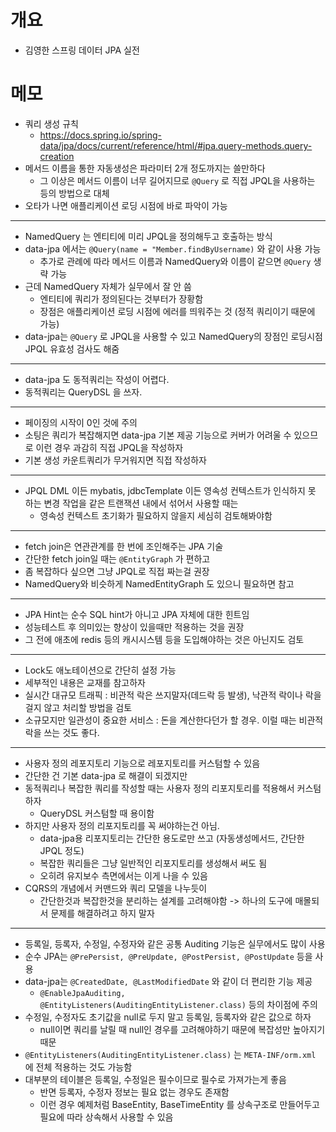 # 개요

* 김영한 스프링 데이터 JPA 실전

# 메모

* 쿼리 생성 규칙
  * https://docs.spring.io/spring-data/jpa/docs/current/reference/html/#jpa.query-methods.query-creation
* 메서드 이름을 통한 자동생성은 파라미터 2개 정도까지는 쓸만하다
  * 그 이상은 메서드 이름이 너무 길어지므로 `@Query` 로 직접 JPQL을 사용하는 등의 방법으로 대체
* 오타가 나면 애플리케이션 로딩 시점에 바로 파악이 가능

---

* NamedQuery 는 엔티티에 미리 JPQL을 정의해두고 호출하는 방식
* data-jpa 에서는 `@Query(name = "Member.findByUsername)` 와 같이 사용 가능
  * 추가로 관례에 따라 메서드 이름과 NamedQuery와 이름이 같으면 `@Query` 생략 가능
* 근데 NamedQuery 자체가 실무에서 잘 안 씀
  * 엔티티에 쿼리가 정의된다는 것부터가 장황함
  * 장점은 애플리케이션 로딩 시점에 에러를 띄워주는 것 (정적 쿼리이기 때문에 가능)
* data-jpa는 `@Query` 로 JPQL을 사용할 수 있고 NamedQuery의 장점인 로딩시점 JPQL 유효성 검사도 해줌 

---

* data-jpa 도 동적쿼리는 작성이 어렵다.
* 동적쿼리는 QueryDSL 을 쓰자.

---

* 페이징의 시작이 0인 것에 주의
* 소팅은 쿼리가 복잡해지면 data-jpa 기본 제공 기능으로 커버가 어려울 수 있으므로 이런 경우 과감히 직접 JPQL을 작성하자
* 기본 생성 카운트쿼리가 무거워지면 직접 작성하자

---

* JPQL DML 이든 mybatis, jdbcTemplate 이든 영속성 컨텍스트가 인식하지 못 하는 변경 작업을 같은 트랜잭션 내에서 섞어서 사용할 때는
  * 영속성 컨텍스트 초기화가 필요하지 않을지 세심히 검토해봐야함

---

* fetch join은 연관관계를 한 번에 조인해주는 JPA 기술
* 간단한 fetch join일 때는 `@EntityGraph` 가 편하고
* 좀 복잡하다 싶으면 그냥 JPQL로 직접 짜는걸 권장
* NamedQuery와 비슷하게 NamedEntityGraph 도 있으니 필요하면 참고

---

* JPA Hint는 순수 SQL hint가 아니고 JPA 자체에 대한 힌트임
* 성능테스트 후 의미있는 향상이 있을때만 적용하는 것을 권장
* 그 전에 애초에 redis 등의 캐시시스템 등을 도입해야하는 것은 아닌지도 검토

---

* Lock도 애노테이션으로 간단히 설정 가능
* 세부적인 내용은 교재를 참고하자
* 실시간 대규모 트래픽 : 비관적 락은 쓰지말자(데드락 등 발생), 낙관적 락이나 락을 걸지 않고 처리할 방법을 검토
* 소규모지만 일관성이 중요한 서비스 : 돈을 계산한다던가 할 경우. 이럴 때는 비관적 락을 쓰는 것도 좋다.

---

* 사용자 정의 레포지토리 기능으로 레포지토리를 커스텀할 수 있음
* 간단한 건 기본 data-jpa 로 해결이 되겠지만
* 동적쿼리나 복잡한 쿼리를 작성할 때는 사용자 정의 리포지토리를 적용해서 커스텀하자
  * QueryDSL 커스텀할 때 용이함
* 하지만 사용자 정의 리포지토리를 꼭 써야하는건 아님.
  * data-jpa용 리포지토리는 간단한 용도로만 쓰고 (자동생성메서드, 간단한 JPQL 정도)
  * 복잡한 쿼리들은 그냥 일반적인 리포지토리를 생성해서 써도 됨
  * 오히려 유지보수 측면에서는 이게 나을 수 있음
* CQRS의 개념에서 커맨드와 쿼리 모델을 나누듯이
  * 간단한것과 복잡한것을 분리하는 설계를 고려해야함 -> 하나의 도구에 매몰되서 문제를 해결하려고 하지 말자

---

* 등록일, 등록자, 수정일, 수정자와 같은 공통 Auditing 기능은 실무에서도 많이 사용
* 순수 JPA는 `@PrePersist, @PreUpdate, @PostPersist, @PostUpdate` 등을 사용
* data-jpa는 `@CreatedDate, @LastModifiedDate` 와 같이 더 편리한 기능 제공
  * `@EnableJpaAuditing, @EntityListeners(AuditingEntityListener.class)` 등의 차이점에 주의
* 수정일, 수정자도 초기값을 null로 두지 말고 등록일, 등록자와 같은 값으로 하자
  * null이면 쿼리를 날릴 때 null인 경우를 고려해야하기 때문에 복잡성만 높아지기 때문
* `@EntityListeners(AuditingEntityListener.class)` 는 `META-INF/orm.xml` 에 전체 적용하는 것도 가능함
* 대부분의 테이블은 등록일, 수정일은 필수이므로 필수로 가져가는게 좋음
  * 반면 등록자, 수정자 정보는 필요 없는 경우도 존재함
  * 이런 경우 예제처럼 BaseEntity, BaseTimeEntity 를 상속구조로 만들어두고 필요에 따라 상속해서 사용할 수 있음